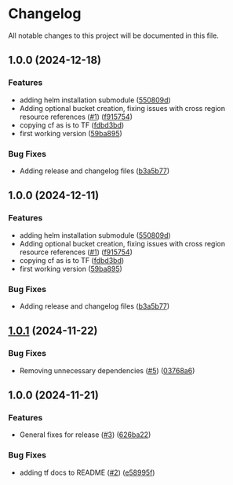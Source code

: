 # Changelog

All notable changes to this project will be documented in this file.

## 1.0.0 (2024-12-18)


### Features

* adding helm installation submodule ([550809d](https://github.com/werner-nops/terraform-aws-nops-compute-copilot-onboarding/commit/550809d703ad8a86fa633f7ca973c9540a00d2d9))
* Adding optional bucket creation, fixing issues with cross region resource references ([#1](https://github.com/werner-nops/terraform-aws-nops-compute-copilot-onboarding/issues/1)) ([f915754](https://github.com/werner-nops/terraform-aws-nops-compute-copilot-onboarding/commit/f915754f1205b15b345610ff6ae885b7c417b0e5))
* copying cf as is to TF ([fdbd3bd](https://github.com/werner-nops/terraform-aws-nops-compute-copilot-onboarding/commit/fdbd3bd88a691a3218692b82be8527772ec28add))
* first working version ([59ba895](https://github.com/werner-nops/terraform-aws-nops-compute-copilot-onboarding/commit/59ba895136737301f5195c9766b38aac56c78d56))


### Bug Fixes

* Adding release and changelog files ([b3a5b77](https://github.com/werner-nops/terraform-aws-nops-compute-copilot-onboarding/commit/b3a5b77155412211eea373fbd293baf177a99a5d))

## 1.0.0 (2024-12-11)


### Features

* adding helm installation submodule ([550809d](https://github.com/nops-io/terraform-aws-nops-compute-copilot-onboarding/commit/550809d703ad8a86fa633f7ca973c9540a00d2d9))
* Adding optional bucket creation, fixing issues with cross region resource references ([#1](https://github.com/nops-io/terraform-aws-nops-compute-copilot-onboarding/issues/1)) ([f915754](https://github.com/nops-io/terraform-aws-nops-compute-copilot-onboarding/commit/f915754f1205b15b345610ff6ae885b7c417b0e5))
* copying cf as is to TF ([fdbd3bd](https://github.com/nops-io/terraform-aws-nops-compute-copilot-onboarding/commit/fdbd3bd88a691a3218692b82be8527772ec28add))
* first working version ([59ba895](https://github.com/nops-io/terraform-aws-nops-compute-copilot-onboarding/commit/59ba895136737301f5195c9766b38aac56c78d56))


### Bug Fixes

* Adding release and changelog files ([b3a5b77](https://github.com/nops-io/terraform-aws-nops-compute-copilot-onboarding/commit/b3a5b77155412211eea373fbd293baf177a99a5d))

## [1.0.1](https://github.com/nops-io/terraform-aws-nops-commitment-management/compare/v1.0.0...v1.0.1) (2024-11-22)


### Bug Fixes

* Removing unnecessary dependencies ([#5](https://github.com/nops-io/terraform-aws-nops-commitment-management/issues/5)) ([03768a6](https://github.com/nops-io/terraform-aws-nops-commitment-management/commit/03768a605d8c34213239fda8a9f039ca850bf91d))

## 1.0.0 (2024-11-21)


### Features

* General fixes for release ([#3](https://github.com/nops-io/terraform-aws-nops-commitment-management/issues/3)) ([626ba22](https://github.com/nops-io/terraform-aws-nops-commitment-management/commit/626ba226a4681e33b65d39bb2147533651e752c1))


### Bug Fixes

* adding tf docs to README ([#2](https://github.com/nops-io/terraform-aws-nops-commitment-management/issues/2)) ([e58995f](https://github.com/nops-io/terraform-aws-nops-commitment-management/commit/e58995f65516d1526f1211bfa7bb88f4023eecdb))
